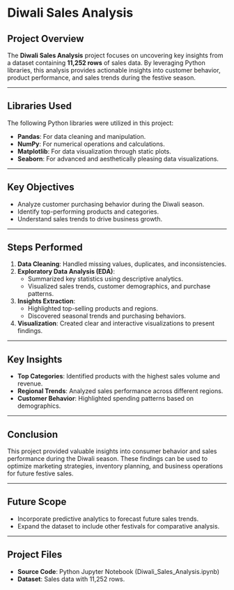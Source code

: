 # Diwali Sales Analysis

## Project Overview  
The **Diwali Sales Analysis** project focuses on uncovering key insights from a dataset containing **11,252 rows** of sales data. By leveraging Python libraries, this analysis provides actionable insights into customer behavior, product performance, and sales trends during the festive season.

---

## Libraries Used  
The following Python libraries were utilized in this project:  
- **Pandas**: For data cleaning and manipulation.  
- **NumPy**: For numerical operations and calculations.  
- **Matplotlib**: For data visualization through static plots.  
- **Seaborn**: For advanced and aesthetically pleasing data visualizations.  

---

## Key Objectives  
- Analyze customer purchasing behavior during the Diwali season.  
- Identify top-performing products and categories.  
- Understand sales trends to drive business growth.  

---

## Steps Performed  
1. **Data Cleaning**: Handled missing values, duplicates, and inconsistencies.  
2. **Exploratory Data Analysis (EDA)**:  
   - Summarized key statistics using descriptive analytics.  
   - Visualized sales trends, customer demographics, and purchase patterns.  
3. **Insights Extraction**:  
   - Highlighted top-selling products and regions.  
   - Discovered seasonal trends and purchasing behaviors.  
4. **Visualization**: Created clear and interactive visualizations to present findings.  

---

## Key Insights  
- **Top Categories**: Identified products with the highest sales volume and revenue.  
- **Regional Trends**: Analyzed sales performance across different regions.  
- **Customer Behavior**: Highlighted spending patterns based on demographics.  

---

## Conclusion  
This project provided valuable insights into consumer behavior and sales performance during the Diwali season. These findings can be used to optimize marketing strategies, inventory planning, and business operations for future festive sales.  

---

## Future Scope  
- Incorporate predictive analytics to forecast future sales trends.  
- Expand the dataset to include other festivals for comparative analysis.  

---

## Project Files  
- **Source Code**: Python Jupyter Notebook (Diwali_Sales_Analysis.ipynb)  
- **Dataset**: Sales data with 11,252 rows.  
